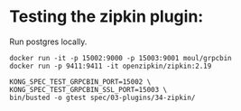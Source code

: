 # Testing the zipkin plugin:

Run postgres locally.

    docker run -it -p 15002:9000 -p 15003:9001 moul/grpcbin
    docker run -p 9411:9411 -it openzipkin/zipkin:2.19

    KONG_SPEC_TEST_GRPCBIN_PORT=15002 \
    KONG_SPEC_TEST_GRPCBIN_SSL_PORT=15003 \
    bin/busted -o gtest spec/03-plugins/34-zipkin/
